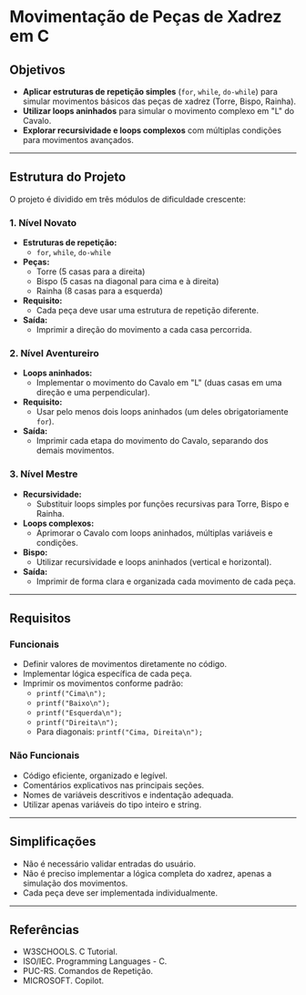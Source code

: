 # Movimentação de Peças de Xadrez em C

## Objetivos

- **Aplicar estruturas de repetição simples** (`for`, `while`, `do-while`) para simular movimentos básicos das peças de xadrez (Torre, Bispo, Rainha).
- **Utilizar loops aninhados** para simular o movimento complexo em "L" do Cavalo.
- **Explorar recursividade e loops complexos** com múltiplas condições para movimentos avançados.

---

## Estrutura do Projeto

O projeto é dividido em três módulos de dificuldade crescente:

### 1. Nível Novato

- **Estruturas de repetição:**  
  - `for`, `while`, `do-while`
- **Peças:**  
  - Torre (5 casas para a direita)
  - Bispo (5 casas na diagonal para cima e à direita)
  - Rainha (8 casas para a esquerda)
- **Requisito:**  
  - Cada peça deve usar uma estrutura de repetição diferente.
- **Saída:**  
  - Imprimir a direção do movimento a cada casa percorrida.

### 2. Nível Aventureiro

- **Loops aninhados:**  
  - Implementar o movimento do Cavalo em "L" (duas casas em uma direção e uma perpendicular).
- **Requisito:**  
  - Usar pelo menos dois loops aninhados (um deles obrigatoriamente `for`).
- **Saída:**  
  - Imprimir cada etapa do movimento do Cavalo, separando dos demais movimentos.

### 3. Nível Mestre

- **Recursividade:**  
  - Substituir loops simples por funções recursivas para Torre, Bispo e Rainha.
- **Loops complexos:**  
  - Aprimorar o Cavalo com loops aninhados, múltiplas variáveis e condições.
- **Bispo:**  
  - Utilizar recursividade e loops aninhados (vertical e horizontal).
- **Saída:**  
  - Imprimir de forma clara e organizada cada movimento de cada peça.

---

## Requisitos

### Funcionais

- Definir valores de movimentos diretamente no código.
- Implementar lógica específica de cada peça.
- Imprimir os movimentos conforme padrão:
  - `printf("Cima\n");`
  - `printf("Baixo\n");`
  - `printf("Esquerda\n");`
  - `printf("Direita\n");`
  - Para diagonais: `printf("Cima, Direita\n");`

### Não Funcionais

- Código eficiente, organizado e legível.
- Comentários explicativos nas principais seções.
- Nomes de variáveis descritivos e indentação adequada.
- Utilizar apenas variáveis do tipo inteiro e string.

---

## Simplificações

- Não é necessário validar entradas do usuário.
- Não é preciso implementar a lógica completa do xadrez, apenas a simulação dos movimentos.
- Cada peça deve ser implementada individualmente.

---

## Referências

- W3SCHOOLS. C Tutorial.
- ISO/IEC. Programming Languages - C.
- PUC-RS. Comandos de Repetição.
- MICROSOFT. Copilot.
